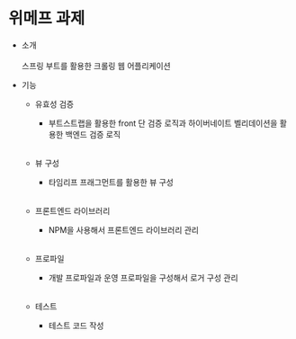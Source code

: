 # 위메프 과제

* 소개 <br/><br/>
스프링 부트를 활용한 크롤링 웹 어플리케이션

* 기능
    * 유효성 검증 <br/>
        * 부트스트랩을 활용한 front 단 검증 로직과 하이버네이트 벨리데이션을 활용한 백엔드 검증 로직 <br/><br/>

    * 뷰 구성 <br/>
        * 타임리프 프래그먼트를 활용한 뷰 구성 <br/><br/>

    * 프론트엔드 라이브러리 <br/>
        * NPM을 사용해서 프론트엔드 라이브러리 관리 <br/><br/>

    * 프로파일 <br/>
        * 개발 프로파일과 운영 프로파일을 구성해서 로거 구성 관리 <br/><br/>

    * 테스트 <br/>
        * 테스트 코드 작성 <br/><br/>
